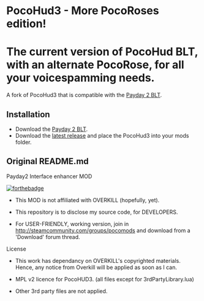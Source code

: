 PocoHud3 - More PocoRoses edition!
========
The current version of PocoHud BLT, with an alternate PocoRose, for all your voicespamming needs.
========
A fork of PocoHud3 that is compatible with the [Payday 2 BLT](http://paydaymods.com/download/).

Installation
---
- Download the [Payday 2 BLT](http://paydaymods.com/download/).
- Download the [latest release](http://download.paydaymods.com/download/latest/pocohud3) and place the PocoHud3 into your mods folder.

Original README.md
---
Payday2 Interface enhancer MOD

[![forthebadge](http://forthebadge.com/images/badges/just-plain-nasty.svg)](http://forthebadge.com)

* This MOD is not affiliated with OVERKILL (hopefully, yet).

* This repository is to disclose my source code, for DEVELOPERS.

* For USER-FRIENDLY, working version, join in http://steamcommunity.com/groups/pocomods and download from a 'Download' forum thread.

License

* This work has dependancy on OVERKILL's copyrighted materials. Hence, any notice from Overkill will be applied as soon as I can.

* MPL v2 licence for PocoHUD3. (all files except for 3rdPartyLibrary.lua)

* Other 3rd party files are not applied.
